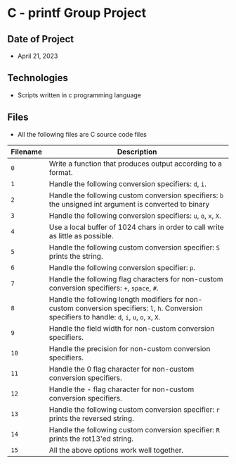 # C - printf Group Project

## Date of Project

- April 21, 2023

## Technologies

- Scripts written in c programming language

## Files

- All the following files are C source code files

| Filename | Description                                                                                                                                          |
| -------- | ---------------------------------------------------------------------------------------------------------------------------------------------------- |
| `0`      | Write a function that produces output according to a format.                                                                                         |
| `1`      | Handle the following conversion specifiers: `d`, `i`.                                                                                                |
| `2`      | Handle the following custom conversion specifiers: `b` the unsigned int argument is converted to binary                                              |
| `3`      | Handle the following conversion specifiers: `u`, `o`, `x`, `X`.                                                                                      |
| `4`      | Use a local buffer of 1024 chars in order to call write as little as possible.                                                                       |
| `5`      | Handle the following custom conversion specifier: `S` prints the string.                                                                             |
| `6`      | Handle the following conversion specifier: `p`.                                                                                                      |
| `7`      | Handle the following flag characters for non-custom conversion specifiers: `+`, `space`, `#`.                                                        |
| `8`      | Handle the following length modifiers for non-custom conversion specifiers: `l`, `h`. Conversion specifiers to handle: `d`, `i`, `u`, `o`, `x`, `X`. |
| `9`      | Handle the field width for non-custom conversion specifiers.                                                                                         |
| `10`     | Handle the precision for non-custom conversion specifiers.                                                                                           |
| `11`     | Handle the 0 flag character for non-custom conversion specifiers.                                                                                    |
| `12`     | Handle the - flag character for non-custom conversion specifiers.                                                                                    |
| `13`     | Handle the following custom conversion specifier: `r` prints the reversed string.                                                                    |
| `14`     | Handle the following custom conversion specifier: `R` prints the rot13'ed string.                                                                    |
| `15`     | All the above options work well together.                                                                                                            |
